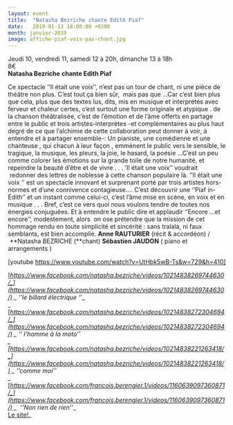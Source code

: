 ```yaml
---
layout: event
title:  "Natasha Bezriche chante Edith Piaf"
date:   2019-01-13 18:00:00 +0200
month: janvier-2019
image: affiche-piaf-voix-pas-chant.jpg
---
```



  Jeudi 10, vendredi 11, samedi 12 à 20h, dimanche 13 à 18h  
8€  
**Natasha Bezriche** **chante Edith Piaf**



Ce spectacle ‘’Il était une voix’’, n’est pas un tour de chant, ni une pièce de théâtre non plus. C’est tout ça bien sûr,  mais pas que …Car c’est bien plus que cela, plus que des textes lus, dits, mis en musique et interprétés avec ferveur et chaleur certes, c’est surtout une forme originale et atypique . de la chanson théâtralisée, c’est de l’émotion et de l’âme offerts en partage entre le public et trois artistes-interprètes -et complémentaires au plus haut degré de ce que l’alchimie de cette collaboration peut donner à voir, à entendre et à partager ensemble-: Un pianiste, une comédienne et une chanteuse , qui chacun à leur façon , emmènent le public vers le sensible, le tragique, la musique, les pleurs, la joie, le hasard, la poésie …C’est un peu comme colorer les émotions sur la grande toile de notre humanité, et repeindre la beauté d’être et de vivre . . . ’Il était une voix’’ voudrait  redonner des lettres de noblesse à cette chanson populaire là. ‘’Il était une voix ‘’ est un spectacle innovant et surprenant porté par trois artistes hors-normes et d’une connivence contagieuse.… C’est découvrir une ‘’Piaf in-Édith’’ et un instant comme celui-ci, c’est l’âme mise en scène, en voix et en musique . . . Bref, c’est ce vers quoi nous voulons tendre de toutes nos énergies conjuguées. Et à entendre le public dire et applaudir ‘’Encore …et encore’’, modestement, alors  on ose prétendre que la mission de cet hommage rendu en toute simplicité et sincérité : sans tralala, ni faux semblants, est bien accomplie. **Anne RAUTURIER** (récit & accordéon) /  **Natasha BEZRICHE (**chant) **Sébastien JAUDON** ( piano et arrangements )

[youtube https://www.youtube.com/watch?v=UtHbk5wB-Ts&w=729&h=410]

[_https://www.facebook.com/natasha.bezriche/videos/10214838269744630/_](https://www.facebook.com/natasha.bezriche/videos/10214838269744630/) _ ‘’le billard électrique ‘’__  
_ [_https://www.facebook.com/natasha.bezriche/videos/10214838272304694/_](https://www.facebook.com/natasha.bezriche/videos/10214838272304694/) _ ‘’ l’homme à la moto’’  
_ [_https://www.facebook.com/natasha.bezriche/videos/10214838221263418/_](https://www.facebook.com/natasha.bezriche/videos/10214838221263418/) _ ‘’comme moi’’__  
_ [_https://www.facebook.com/francois.berengier.1/videos/1160639097360871/_](https://www.facebook.com/francois.berengier.1/videos/1160639097360871/) _  ‘’Non rien de rien’’__  
[Le site!](http://www.natasha-bezriche.fr)_